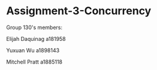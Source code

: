# Assignment-3-Concurrency

Group 130's members:  

Elijah Daquinag  a181958 

Yuxuan Wu         a1898143

Mitchell Pratt      a1885118



